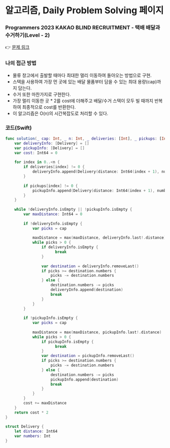 # 알고리즘, Daily Problem Solving 페이지


### Programmers 2023 KAKAO BLIND RECRUITMENT - 택배 배달과 수거하기(Level - 2)

👉 [문제 링크](https://school.programmers.co.kr/learn/courses/30/lessons/150369)

### 나의 접근 방법 
- 물류 창고에서 출발할 때마다 최대한 멀리 이동하여 돌아오는 방법으로 구현.
- 스택을 사용하여 가장 먼 곳에 있는 배달 물품부터 담을 수 있는 최대 용량(cap)까지 담는다.
- 수거 또한 마찬가지로 구현한다.
- 가장 멀리 이동한 곳 * 2를 cost에 더해주고 배달/수거 스택이 모두 빌 때까지 반복하여 최종적으로 cost를 반환한다.
- 이 알고리즘은 O(n)의 시간복잡도로 처리할 수 있다. 

### 코드(Swift)
```swift
func solution(_ cap: Int, _ n: Int, _ deliveries: [Int], _ pickups: [Int]) -> Int64 {
    var deliveryInfo: [Delivery] = []
    var pickupInfo: [Delivery] = []
    var cost: Int64 = 0
        
    for index in 0..<n {
        if deliveries[index] != 0 {
            deliveryInfo.append(Delivery(distance: Int64(index + 1), numbers: deliveries[index]))
        }
            
        if pickups[index] != 0 {
            pickupInfo.append(Delivery(distance: Int64(index + 1), numbers: pickups[index]))
        }
    }
        
    while !deliveryInfo.isEmpty || !pickupInfo.isEmpty {
        var maxDistance: Int64 = 0
            
        if !deliveryInfo.isEmpty {
            var picks = cap
                
            maxDistance = max(maxDistance, deliveryInfo.last!.distance)
            while picks > 0 {
                if deliveryInfo.isEmpty {
                      break
                }
                    
                var destination = deliveryInfo.removeLast()
                if picks >= destination.numbers {
                    picks -= destination.numbers
                } else {
                    destination.numbers -= picks
                    deliveryInfo.append(destination)
                    break
                }
            }
        }
            
        if !pickupInfo.isEmpty {
            var picks = cap
                
            maxDistance = max(maxDistance, pickupInfo.last!.distance)
            while picks > 0 {
                if pickupInfo.isEmpty {
                      break
                }
                var destination = pickupInfo.removeLast()
                if picks >= destination.numbers {
                    picks -= destination.numbers
                } else {
                    destination.numbers -= picks
                    pickupInfo.append(destination)
                    break
                }
            }
        }
        cost += maxDistance
    }
    return cost * 2
}
    
struct Delivery {
    let distance: Int64
    var numbers: Int
}
```
